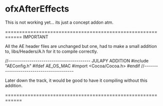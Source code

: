 ofxAfterEffects
===============

This is not working yet… its just a concept addon atm.


============================================================ IMPORTANT

All the AE header files are unchanged but one,
had to make a small addition to,
libs/Headers/A.h
for it to compile correctly.

//------------------------------------------ JULAPY ADDITION
#include "AEConfig.h"
#ifdef AE_OS_MAC
    #import <Cocoa/Cocoa.h>
#endif
//------------------------------------------

Later down the track, it would be good to have it compiling without this addition.

============================================================